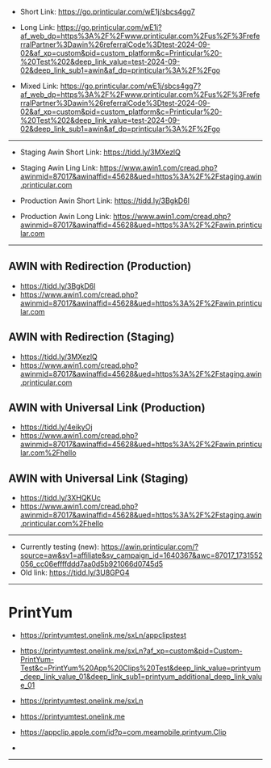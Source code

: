 - Short Link: https://go.printicular.com/wE1j/sbcs4gg7


- Long Link: https://go.printicular.com/wE1j?af_web_dp=https%3A%2F%2Fwww.printicular.com%2Fus%2F%3FreferralPartner%3Dawin%26referralCode%3Dtest-2024-09-02&af_xp=custom&pid=custom_platform&c=Printicular%20-%20Test%202&deep_link_value=test-2024-09-02&deep_link_sub1=awin&af_dp=printicular%3A%2F%2Fgo

- Mixed Link: https://go.printicular.com/wE1j/sbcs4gg7?af_web_dp=https%3A%2F%2Fwww.printicular.com%2Fus%2F%3FreferralPartner%3Dawin%26referralCode%3Dtest-2024-09-02&af_xp=custom&pid=custom_platform&c=Printicular%20-%20Test%202&deep_link_value=test-2024-09-02&deep_link_sub1=awin&af_dp=printicular%3A%2F%2Fgo

---

- Staging Awin Short Link: https://tidd.ly/3MXezlQ

- Staging Awin Ling Link: https://www.awin1.com/cread.php?awinmid=87017&awinaffid=45628&ued=https%3A%2F%2Fstaging.awin.printicular.com

- Production Awin Short Link: https://tidd.ly/3BgkD6l

- Production Awin Long Link: https://www.awin1.com/cread.php?awinmid=87017&awinaffid=45628&ued=https%3A%2F%2Fawin.printicular.com


---

## AWIN with Redirection (Production)
- https://tidd.ly/3BgkD6l
- https://www.awin1.com/cread.php?awinmid=87017&awinaffid=45628&ued=https%3A%2F%2Fawin.printicular.com

## AWIN with Redirection (Staging)
- https://tidd.ly/3MXezlQ
- https://www.awin1.com/cread.php?awinmid=87017&awinaffid=45628&ued=https%3A%2F%2Fstaging.awin.printicular.com

## AWIN with Universal Link (Production)
- https://tidd.ly/4eikyOj
- https://www.awin1.com/cread.php?awinmid=87017&awinaffid=45628&ued=https%3A%2F%2Fawin.printicular.com%2Fhello

## AWIN with Universal Link (Staging)
- https://tidd.ly/3XHQKUc
- https://www.awin1.com/cread.php?awinmid=87017&awinaffid=45628&ued=https%3A%2F%2Fstaging.awin.printicular.com%2Fhello 

---

- Currently testing (new): https://awin.printicular.com/?source=aw&sv1=affiliate&sv_campaign_id=1640367&awc=87017_1731552056_cc06effffddd7aa0d5b921066d0745d5
- Old link: https://tidd.ly/3U8GPG4

---

# PrintYum

- https://printyumtest.onelink.me/sxLn/appclipstest

- https://printyumtest.onelink.me/sxLn?af_xp=custom&pid=Custom-PrintYum-Test&c=PrintYum%20App%20Clips%20Test&deep_link_value=printyum_deep_link_value_01&deep_link_sub1=printyum_additional_deep_link_value_01

- https://printyumtest.onelink.me/sxLn

- https://printyumtest.onelink.me

- https://appclip.apple.com/id?p=com.meamobile.printyum.Clip
- 
---


  
